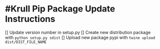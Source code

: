 #Krull Pip Package Update Instructions
=======================

[] Update version number in setup.py
[] Create new distribution package with `python setup.py sdist`
[] Upload new package pypi with `twine upload dist/DIST_FILE_NAME`

